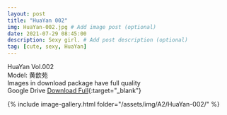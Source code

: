 ```yaml
---
layout: post
title: "HuaYan 002"
img: HuaYan-002.jpg # Add image post (optional)
date: 2021-07-29 08:45:00
description: Sexy girl. # Add post description (optional)
tag: [cute, sexy, HuaYan]
---
```

HuaYan Vol.002  
Model: 黄歆苑  
Images in download package have full quality                    
Google Drive [Download Full](http://gestyy.com/eoAayL){:target="_blank"}

{% include image-gallery.html folder="/assets/img/A2/HuaYan-002/" %}
